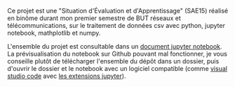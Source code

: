 Ce projet est une "Situation d'Évaluation et d'Apprentissage" (SAE15) réalisé en binôme durant mon premier semestre de BUT réseaux et télécommunications, sur le traitement de données csv avec python, jupyter notebook, mathplotlib et numpy.

L'ensemble du projet est consultable dans un [document jupyter notebook](https://github.com/Yann-Plougonven/stats_reseaux_SAE15/blob/main/Plougonven--Lastennet_Yann_Mury_Gurvan_Interfaces_et_routes_reseau.ipynb). La prévisualisation du notebook sur Github pouvant mal fonctionner, je vous conseille plutôt de télécharger l'ensemble du dépôt dans un dossier, puis d'ouvrir le dossier et le notebook avec un logiciel compatible (comme [visual studio code](https://code.visualstudio.com/) avec [les extensions jupyter](https://marketplace.visualstudio.com/items?itemName=ms-toolsai.jupyter)).
